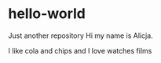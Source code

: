 # hello-world
Just another repository
Hi my name is Alicja.

I like cola and chips and I love watches films
